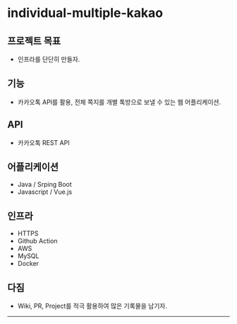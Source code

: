 # individual-multiple-kakao

## 프로젝트 목표
- 인프라를 단단히 만들자.

## 기능
- 카카오톡 API를 활용, 전체 쪽지를 개별 톡방으로 보낼 수 있는 웹 어플리케이션.

## API
- 카카오톡 REST API

## 어플리케이션
- Java / Srping Boot
- Javascript / Vue.js

## 인프라
- HTTPS
- Github Action
- AWS
- MySQL
- Docker

## 다짐
- Wiki, PR, Project를 적극 활용하여 많은 기록물을 남기자.

---

